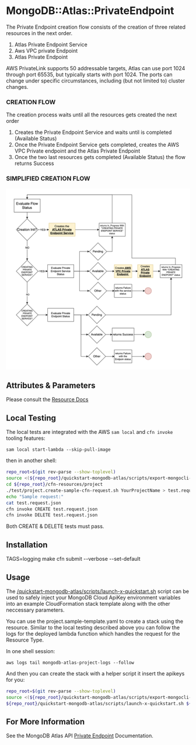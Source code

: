 # MongoDB::Atlas::PrivateEndpoint

The Private Endpoint creation flow consists of the creation of three related resources in the next order.

1. Atlas Private Endpoint Service
2. Aws VPC private Endpoint
3. Atlas Private Endpoint

AWS PrivateLink supports 50 addressable targets, Atlas can use port 1024 through port 65535, but typically starts with port 1024. The ports can change under specific circumstances, including (but not limited to) cluster changes.

### CREATION FLOW

The creation process waits until all the resources gets created the next order

1. Creates the Private Endpoint Service and waits until is completed (Available Status)
2. Once the Private Endpoint Service gets completed, creates the AWS VPC Private endpoint and the Atlas Private Endpoint
3. Once the two last resources gets completed (Available Status) the flow returns Success

### SIMPLIFIED CREATION FLOW

![](docs_files/simplified_creation_flow.png)

## Attributes & Parameters

Please consult the [Resource Docs](docs/README.md)

## Local Testing

The local tests are integrated with the AWS `sam local` and `cfn invoke` tooling features:

```
sam local start-lambda --skip-pull-image
```
then in another shell:
```bash
repo_root=$(git rev-parse --show-toplevel)
source <(${repo_root}/quickstart-mongodb-atlas/scripts/export-mongocli-config.py)
cd ${repo_root}/cfn-resources/project
./test/project.create-sample-cfn-request.sh YourProjectName > test.request.json 
echo "Sample request:"
cat test.request.json
cfn invoke CREATE test.request.json 
cfn invoke DELETE test.request.json 
```

Both CREATE & DELETE tests must pass.

## Installation
TAGS=logging make
cfn submit --verbose --set-default

## Usage

The [/quickstart-mongodb-atlas/scripts/launch-x-quickstart.sh](launch-x-quickstart.sh) script
can be used to safely inject your MongoDB Cloud ApiKey environment variables into an example
CloudFormation stack template along with the other neccessary parameters.

You can use the project.sample-template.yaml to create a stack using the resource.
Similar to the local testing described above you can follow the logs for the deployed
lambda function which handles the request for the Resource Type.

In one shell session:
```
aws logs tail mongodb-atlas-project-logs --follow
```

And then you can create the stack with a helper script it insert the apikeys for you:


```bash
repo_root=$(git rev-parse --show-toplevel)
source <(${repo_root}/quickstart-mongodb-atlas/scripts/export-mongocli-config.py)
${repo_root}/quickstart-mongodb-atlas/scripts/launch-x-quickstart.sh ${repo_root}/cfn-resources/project/test/project.sample-template.yaml SampleProject1 ParameterKey=OrgId,ParameterValue=${ATLAS_ORG_ID}
```

## For More Information
See the MongoDB Atlas API [Private Endpoint](https://www.mongodb.com/docs/atlas/reference/api-resources-spec/#tag/Private-Endpoint-Services) Documentation.
